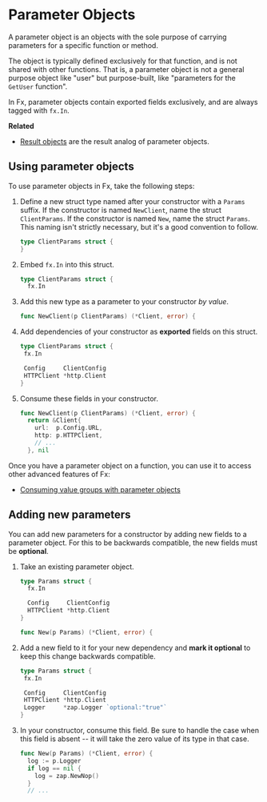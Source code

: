# Parameter Objects

A parameter object is an objects with the sole purpose of carrying parameters
for a specific function or method.

The object is typically defined exclusively for that function,
and is not shared with other functions.
That is, a parameter object is not a general purpose object like "user"
but purpose-built, like "parameters for the `GetUser` function".

In Fx, parameter objects contain exported fields exclusively,
and are always tagged with `fx.In`.

**Related**

- [Result objects](result-objects.md) are the result analog of
  parameter objects.

## Using parameter objects

To use parameter objects in Fx, take the following steps:

1. Define a new struct type named after your constructor
   with a `Params` suffix.
   If the constructor is named `NewClient`, name the struct `ClientParams`.
   If the constructor is named `New`, name the struct `Params`.
   This naming isn't strictly necessary, but it's a good convention to follow.

   ```go mdox-exec='region ex/parameter-objects/define.go empty'
   type ClientParams struct {
   }
   ```

2. Embed `fx.In` into this struct.

   ```go mdox-exec='region ex/parameter-objects/define.go fxin'
   type ClientParams struct {
     fx.In
   ```

3. Add this new type as a parameter to your constructor *by value*.

   ```go mdox-exec='region ex/parameter-objects/define.go takeparam'
   func NewClient(p ClientParams) (*Client, error) {
   ```

4. Add dependencies of your constructor as **exported** fields on this struct.

   ```go mdox-exec='region ex/parameter-objects/define.go fields'
   type ClientParams struct {
   	fx.In

   	Config     ClientConfig
   	HTTPClient *http.Client
   }
   ```

5. Consume these fields in your constructor.

   ```go mdox-exec='region ex/parameter-objects/define.go consume'
   func NewClient(p ClientParams) (*Client, error) {
     return &Client{
       url:  p.Config.URL,
       http: p.HTTPClient,
       // ...
     }, nil
   ```

Once you have a parameter object on a function,
you can use it to access other advanced features of Fx:

- [Consuming value groups with parameter objects](value-groups/consume.md#with-parameter-objects)

<!--
TODO: cover various tags supported on a parameter object.
-->

## Adding new parameters

You can add new parameters for a constructor
by adding new fields to a parameter object.
For this to be backwards compatible,
the new fields must be **optional**.

1. Take an existing parameter object.

   ```go mdox-exec='region ex/parameter-objects/extend.go start'
   type Params struct {
     fx.In

     Config     ClientConfig
     HTTPClient *http.Client
   }

   func New(p Params) (*Client, error) {
   ```

2. Add a new field to it for your new dependency
   and **mark it optional** to keep this change backwards compatible.

   ```go mdox-exec='region ex/parameter-objects/extend.go full'
   type Params struct {
   	fx.In

   	Config     ClientConfig
   	HTTPClient *http.Client
   	Logger     *zap.Logger `optional:"true"`
   }
   ```

3. In your constructor, consume this field.
   Be sure to handle the case when this field is absent --
   it will take the zero value of its type in that case.

   ```go mdox-exec='region ex/parameter-objects/extend.go consume'
   func New(p Params) (*Client, error) {
     log := p.Logger
     if log == nil {
       log = zap.NewNop()
     }
     // ...
   ```

